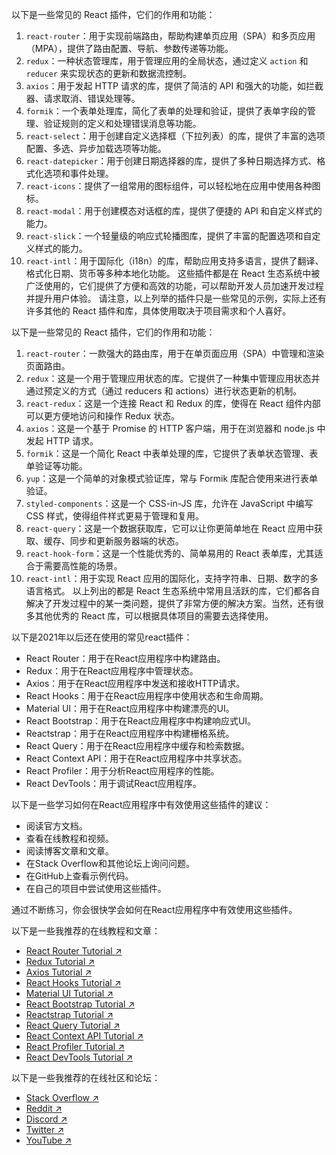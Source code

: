 

以下是一些常见的 React 插件，它们的作用和功能：
1. `react-router`：用于实现前端路由，帮助构建单页应用（SPA）和多页应用（MPA），提供了路由配置、导航、参数传递等功能。
2. `redux`：一种状态管理库，用于管理应用的全局状态，通过定义 `action` 和 `reducer` 来实现状态的更新和数据流控制。
3. `axios`：用于发起 HTTP 请求的库，提供了简洁的 API 和强大的功能，如拦截器、请求取消、错误处理等。
4. `formik`：一个表单处理库，简化了表单的处理和验证，提供了表单字段的管理、验证规则的定义和处理错误消息等功能。
5. `react-select`：用于创建自定义选择框（下拉列表）的库，提供了丰富的选项配置、多选、异步加载选项等功能。
6. `react-datepicker`：用于创建日期选择器的库，提供了多种日期选择方式、格式化选项和事件处理。
7. `react-icons`：提供了一组常用的图标组件，可以轻松地在应用中使用各种图标。
8. `react-modal`：用于创建模态对话框的库，提供了便捷的 API 和自定义样式的能力。
9. `react-slick`：一个轻量级的响应式轮播图库，提供了丰富的配置选项和自定义样式的能力。
10. `react-intl`：用于国际化（i18n）的库，帮助应用支持多语言，提供了翻译、格式化日期、货币等多种本地化功能。
这些插件都是在 React 生态系统中被广泛使用的，它们提供了方便和高效的功能，可以帮助开发人员加速开发过程并提升用户体验。
请注意，以上列举的插件只是一些常见的示例，实际上还有许多其他的 React 插件和库，具体使用取决于项目需求和个人喜好。 

以下是一些常见的 React 插件，它们的作用和功能：
1. `react-router`：一款强大的路由库，用于在单页面应用（SPA）中管理和渲染页面路由。
2. `redux`：这是一个用于管理应用状态的库。它提供了一种集中管理应用状态并通过预定义的方式（通过 reducers 和 actions）进行状态更新的机制。
3. `react-redux`：这是一个连接 React 和 Redux 的库，使得在 React 组件内部可以更方便地访问和操作 Redux 状态。
4. `axios`：这是一个基于 Promise 的 HTTP 客户端，用于在浏览器和 node.js 中发起 HTTP 请求。
5. `formik`：这是一个简化 React 中表单处理的库，它提供了表单状态管理、表单验证等功能。
6. `yup`：这是一个简单的对象模式验证库，常与 Formik 库配合使用来进行表单验证。
7. `styled-components`：这是一个 CSS-in-JS 库，允许在 JavaScript 中编写 CSS 样式，使得组件样式更易于管理和复用。
8. `react-query`：这是一个数据获取库，它可以让你更简单地在 React 应用中获取、缓存、同步和更新服务器端的状态。
9. `react-hook-form`：这是一个性能优秀的、简单易用的 React 表单库，尤其适合于需要高性能的场景。
10. `react-intl`：用于实现 React 应用的国际化，支持字符串、日期、数字的多语言格式。
以上列出的都是 React 生态系统中常用且活跃的库，它们都各自解决了开发过程中的某一类问题，提供了非常方便的解决方案。当然，还有很多其他优秀的 React 库，可以根据具体项目的需要去选择使用。


以下是2021年以后还在使用的常见react插件：

- React Router：用于在React应用程序中构建路由。
- Redux：用于在React应用程序中管理状态。
- Axios：用于在React应用程序中发送和接收HTTP请求。
- React Hooks：用于在React应用程序中使用状态和生命周期。
- Material UI：用于在React应用程序中构建漂亮的UI。
- React Bootstrap：用于在React应用程序中构建响应式UI。
- Reactstrap：用于在React应用程序中构建栅格系统。
- React Query：用于在React应用程序中缓存和检索数据。
- React Context API：用于在React应用程序中共享状态。
- React Profiler：用于分析React应用程序的性能。
- React DevTools：用于调试React应用程序。


以下是一些学习如何在React应用程序中有效使用这些插件的建议：

* 阅读官方文档。
* 查看在线教程和视频。
* 阅读博客文章和文章。
* 在Stack Overflow和其他论坛上询问问题。
* 在GitHub上查看示例代码。
* 在自己的项目中尝试使用这些插件。

通过不断练习，你会很快学会如何在React应用程序中有效使用这些插件。

以下是一些我推荐的在线教程和文章：

* [React Router Tutorial ↗](https://reactrouter.com/docs/en/v6/tutorial/)
* [Redux Tutorial ↗](https://redux.js.org/tutorials/fundamentals/part-1-overview-and-setup)
* [Axios Tutorial ↗](https://axios-http.com/docs/intro)
* [React Hooks Tutorial ↗](https://reactjs.org/docs/hooks-intro.html)
* [Material UI Tutorial ↗](https://material-ui.com/guides/getting-started/)
* [React Bootstrap Tutorial ↗](https://react-bootstrap.github.io/getting-started/)
* [Reactstrap Tutorial ↗](https://reactstrap.github.io/getting-started/)
* [React Query Tutorial ↗](https://react-query.tanstack.com/docs/getting-started)
* [React Context API Tutorial ↗](https://reactjs.org/docs/context.html)
* [React Profiler Tutorial ↗](https://reactjs.org/docs/profiler.html)
* [React DevTools Tutorial ↗](https://reactjs.org/docs/devtools.html)

以下是一些我推荐的在线社区和论坛：

* [Stack Overflow ↗](https://stackoverflow.com/)
* [Reddit ↗](https://www.reddit.com/r/webdev/)
* [Discord ↗](https://discord.gg/webdev)
* [Twitter ↗](https://twitter.com/webdev)
* [YouTube ↗](https://www.youtube.com/results?search_query=web+development)

